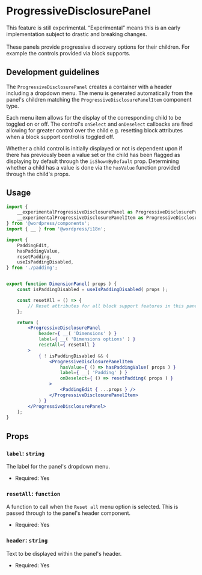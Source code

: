 # ProgressiveDisclosurePanel

<div class="callout callout-alert">
This feature is still experimental. “Experimental” means this is an early implementation subject to drastic and breaking changes.
</div>
<br />
These panels provide progressive discovery options for their children. For
example the controls provided via block supports.

## Development guidelines

The `ProgressiveDisclosurePanel` creates a container with a header including a
dropdown menu. The menu is generated automatically from the panel's children
matching the `ProgressiveDisclosurePanelItem` component type.

Each menu item allows for the display of the corresponding child to be
toggled on or off. The control's `onSelect` and `onDeselect` callbacks are fired
allowing for greater control over the child e.g. resetting block attributes when
a block support control is toggled off.

Whether a child control is initially displayed or not is dependent upon
if there has previously been a value set or the child has been flagged as
displaying by default through the `isShownByDefault` prop. Determining whether a
child has a value is done via the `hasValue` function provided through the
child's props.

## Usage

```jsx
import {
	__experimentalProgressiveDisclosurePanel as ProgressiveDisclosurePanel,
	__experimentalProgressiveDisclosurePanelItem as ProgressiveDisclosurePanelItem,
} from '@wordpress/components';
import { __ } from '@wordpress/i18n';

import {
	PaddingEdit,
	hasPaddingValue,
	resetPadding,
	useIsPaddingDisabled,
} from './padding';


export function DimensionPanel( props ) {
	const isPaddingDisabled = useIsPaddingDisabled( props );

	const resetAll = () => {
		// Reset attributes for all block support features in this panel.
	};

	return (
		<ProgressiveDisclosurePanel
			header={ __( 'Dimensions' ) }
			label={ __( 'Dimensions options' ) }
			resetAll={ resetAll }
		>
			{ ! isPaddingDisabled && (
				<ProgressiveDisclosurePanelItem
					hasValue={ () => hasPaddingValue( props ) }
					label={ __( 'Padding' ) }
					onDeselect={ () => resetPadding( props ) }
				>
					<PaddingEdit { ...props } />
				</ProgressiveDisclosurePanelItem>
			) }
		</ProgressiveDisclosurePanel>
	);
}
```

## Props

### `label`: `string`

The label for the panel's dropdown menu.

- Required: Yes

### `resetAll`: `function`

A function to call when the `Reset all` menu option is selected. This is passed
through to the panel's header component.

- Required: Yes

### `header`: `string`

Text to be displayed within the panel's header.

- Required: Yes
